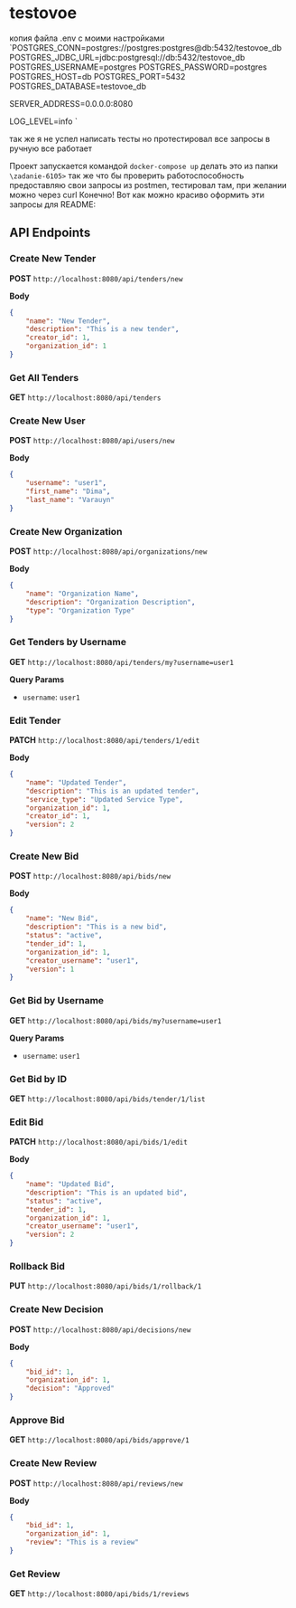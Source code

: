 # testovoe

копия файла .env с моими настройками 
`POSTGRES_CONN=postgres://postgres:postgres@db:5432/testovoe_db
POSTGRES_JDBC_URL=jdbc:postgresql://db:5432/testovoe_db
POSTGRES_USERNAME=postgres
POSTGRES_PASSWORD=postgres
POSTGRES_HOST=db
POSTGRES_PORT=5432
POSTGRES_DATABASE=testovoe_db

SERVER_ADDRESS=0.0.0.0:8080

LOG_LEVEL=info
`

так же я не успел написать тесты но протестировал все запросы в ручную все работает


Проект запускается командой `docker-compose up` делать это из папки `\zadanie-6105>` 
так же что бы проверить работоспособность предоставляю свои запросы из postmen, тестировал там, при желании можно через curl 
Конечно! Вот как можно красиво оформить эти запросы для README:


## API Endpoints

### Create New Tender

**POST** `http://localhost:8080/api/tenders/new`

**Body**
```json
{
    "name": "New Tender",
    "description": "This is a new tender",
    "creator_id": 1,
    "organization_id": 1
}
```

### Get All Tenders

**GET** `http://localhost:8080/api/tenders`

### Create New User

**POST** `http://localhost:8080/api/users/new`

**Body**
```json
{
    "username": "user1",
    "first_name": "Dima",
    "last_name": "Varauyn"
}
```

### Create New Organization

**POST** `http://localhost:8080/api/organizations/new`

**Body**
```json
{
    "name": "Organization Name",
    "description": "Organization Description",
    "type": "Organization Type"
}
```

### Get Tenders by Username

**GET** `http://localhost:8080/api/tenders/my?username=user1`

**Query Params**
- `username`: `user1`

### Edit Tender

**PATCH** `http://localhost:8080/api/tenders/1/edit`

**Body**
```json
{
    "name": "Updated Tender",
    "description": "This is an updated tender",
    "service_type": "Updated Service Type",
    "organization_id": 1,
    "creator_id": 1,
    "version": 2
}
```

### Create New Bid

**POST** `http://localhost:8080/api/bids/new`

**Body**
```json
{
    "name": "New Bid",
    "description": "This is a new bid",
    "status": "active",
    "tender_id": 1,
    "organization_id": 1,
    "creator_username": "user1",
    "version": 1
}
```

### Get Bid by Username

**GET** `http://localhost:8080/api/bids/my?username=user1`

**Query Params**
- `username`: `user1`

### Get Bid by ID

**GET** `http://localhost:8080/api/bids/tender/1/list`

### Edit Bid

**PATCH** `http://localhost:8080/api/bids/1/edit`

**Body**
```json
{
    "name": "Updated Bid",
    "description": "This is an updated bid",
    "status": "active",
    "tender_id": 1,
    "organization_id": 1,
    "creator_username": "user1",
    "version": 2
}
```

### Rollback Bid

**PUT** `http://localhost:8080/api/bids/1/rollback/1`

### Create New Decision

**POST** `http://localhost:8080/api/decisions/new`

**Body**
```json
{
    "bid_id": 1,
    "organization_id": 1,
    "decision": "Approved"
}
```

### Approve Bid

**GET** `http://localhost:8080/api/bids/approve/1`

### Create New Review

**POST** `http://localhost:8080/api/reviews/new`

**Body**
```json
{
    "bid_id": 1,
    "organization_id": 1,
    "review": "This is a review"
}
```

### Get Review

**GET** `http://localhost:8080/api/bids/1/reviews`
```
